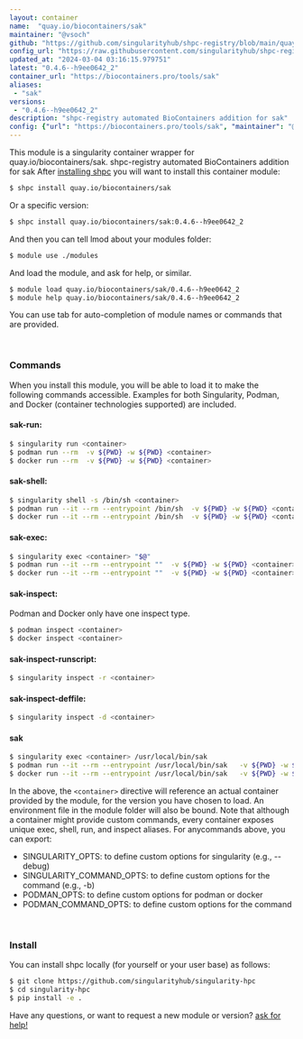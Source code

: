 ```yaml
---
layout: container
name:  "quay.io/biocontainers/sak"
maintainer: "@vsoch"
github: "https://github.com/singularityhub/shpc-registry/blob/main/quay.io/biocontainers/sak/container.yaml"
config_url: "https://raw.githubusercontent.com/singularityhub/shpc-registry/main/quay.io/biocontainers/sak/container.yaml"
updated_at: "2024-03-04 03:16:15.979751"
latest: "0.4.6--h9ee0642_2"
container_url: "https://biocontainers.pro/tools/sak"
aliases:
 - "sak"
versions:
 - "0.4.6--h9ee0642_2"
description: "shpc-registry automated BioContainers addition for sak"
config: {"url": "https://biocontainers.pro/tools/sak", "maintainer": "@vsoch", "description": "shpc-registry automated BioContainers addition for sak", "latest": {"0.4.6--h9ee0642_2": "sha256:e536dc3ee532634ae9aec6cff47e4f51f425d5c8efc31fceb9369c3c22b6d6c3"}, "tags": {"0.4.6--h9ee0642_2": "sha256:e536dc3ee532634ae9aec6cff47e4f51f425d5c8efc31fceb9369c3c22b6d6c3"}, "docker": "quay.io/biocontainers/sak", "aliases": {"sak": "/usr/local/bin/sak"}}
---
```


This module is a singularity container wrapper for quay.io/biocontainers/sak.
shpc-registry automated BioContainers addition for sak
After [installing shpc](#install) you will want to install this container module:


```bash
$ shpc install quay.io/biocontainers/sak
```

Or a specific version:

```bash
$ shpc install quay.io/biocontainers/sak:0.4.6--h9ee0642_2
```

And then you can tell lmod about your modules folder:

```bash
$ module use ./modules
```

And load the module, and ask for help, or similar.

```bash
$ module load quay.io/biocontainers/sak/0.4.6--h9ee0642_2
$ module help quay.io/biocontainers/sak/0.4.6--h9ee0642_2
```

You can use tab for auto-completion of module names or commands that are provided.

<br>

### Commands

When you install this module, you will be able to load it to make the following commands accessible.
Examples for both Singularity, Podman, and Docker (container technologies supported) are included.

#### sak-run:

```bash
$ singularity run <container>
$ podman run --rm  -v ${PWD} -w ${PWD} <container>
$ docker run --rm  -v ${PWD} -w ${PWD} <container>
```

#### sak-shell:

```bash
$ singularity shell -s /bin/sh <container>
$ podman run --it --rm --entrypoint /bin/sh  -v ${PWD} -w ${PWD} <container>
$ docker run --it --rm --entrypoint /bin/sh  -v ${PWD} -w ${PWD} <container>
```

#### sak-exec:

```bash
$ singularity exec <container> "$@"
$ podman run --it --rm --entrypoint ""  -v ${PWD} -w ${PWD} <container> "$@"
$ docker run --it --rm --entrypoint ""  -v ${PWD} -w ${PWD} <container> "$@"
```

#### sak-inspect:

Podman and Docker only have one inspect type.

```bash
$ podman inspect <container>
$ docker inspect <container>
```

#### sak-inspect-runscript:

```bash
$ singularity inspect -r <container>
```

#### sak-inspect-deffile:

```bash
$ singularity inspect -d <container>
```


#### sak

```bash
$ singularity exec <container> /usr/local/bin/sak
$ podman run --it --rm --entrypoint /usr/local/bin/sak   -v ${PWD} -w ${PWD} <container> -c " $@"
$ docker run --it --rm --entrypoint /usr/local/bin/sak   -v ${PWD} -w ${PWD} <container> -c " $@"
```



In the above, the `<container>` directive will reference an actual container provided
by the module, for the version you have chosen to load. An environment file in the
module folder will also be bound. Note that although a container
might provide custom commands, every container exposes unique exec, shell, run, and
inspect aliases. For anycommands above, you can export:

 - SINGULARITY_OPTS: to define custom options for singularity (e.g., --debug)
 - SINGULARITY_COMMAND_OPTS: to define custom options for the command (e.g., -b)
 - PODMAN_OPTS: to define custom options for podman or docker
 - PODMAN_COMMAND_OPTS: to define custom options for the command

<br>

### Install

You can install shpc locally (for yourself or your user base) as follows:

```bash
$ git clone https://github.com/singularityhub/singularity-hpc
$ cd singularity-hpc
$ pip install -e .
```

Have any questions, or want to request a new module or version? [ask for help!](https://github.com/singularityhub/singularity-hpc/issues)